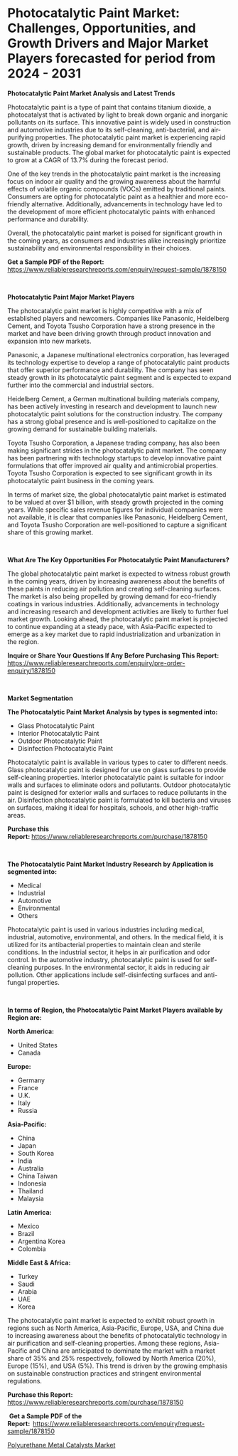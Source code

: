 <p><h1>Photocatalytic Paint Market: Challenges, Opportunities, and Growth Drivers and Major Market Players forecasted for period from 2024 - 2031</h1></p><p><strong>Photocatalytic Paint Market Analysis and Latest Trends</strong></p>
<p><p>Photocatalytic paint is a type of paint that contains titanium dioxide, a photocatalyst that is activated by light to break down organic and inorganic pollutants on its surface. This innovative paint is widely used in construction and automotive industries due to its self-cleaning, anti-bacterial, and air-purifying properties. The photocatalytic paint market is experiencing rapid growth, driven by increasing demand for environmentally friendly and sustainable products. The global market for photocatalytic paint is expected to grow at a CAGR of 13.7% during the forecast period.</p><p>One of the key trends in the photocatalytic paint market is the increasing focus on indoor air quality and the growing awareness about the harmful effects of volatile organic compounds (VOCs) emitted by traditional paints. Consumers are opting for photocatalytic paint as a healthier and more eco-friendly alternative. Additionally, advancements in technology have led to the development of more efficient photocatalytic paints with enhanced performance and durability.</p><p>Overall, the photocatalytic paint market is poised for significant growth in the coming years, as consumers and industries alike increasingly prioritize sustainability and environmental responsibility in their choices.</p></p>
<p><strong>Get a Sample PDF of the Report:&nbsp;</strong> <a href="https://www.reliableresearchreports.com/enquiry/request-sample/1878150">https://www.reliableresearchreports.com/enquiry/request-sample/1878150</a></p>
<p>&nbsp;</p>
<p><strong>Photocatalytic Paint Major Market Players</strong></p>
<p><p>The photocatalytic paint market is highly competitive with a mix of established players and newcomers. Companies like Panasonic, Heidelberg Cement, and Toyota Tsusho Corporation have a strong presence in the market and have been driving growth through product innovation and expansion into new markets.</p><p>Panasonic, a Japanese multinational electronics corporation, has leveraged its technology expertise to develop a range of photocatalytic paint products that offer superior performance and durability. The company has seen steady growth in its photocatalytic paint segment and is expected to expand further into the commercial and industrial sectors.</p><p>Heidelberg Cement, a German multinational building materials company, has been actively investing in research and development to launch new photocatalytic paint solutions for the construction industry. The company has a strong global presence and is well-positioned to capitalize on the growing demand for sustainable building materials.</p><p>Toyota Tsusho Corporation, a Japanese trading company, has also been making significant strides in the photocatalytic paint market. The company has been partnering with technology startups to develop innovative paint formulations that offer improved air quality and antimicrobial properties. Toyota Tsusho Corporation is expected to see significant growth in its photocatalytic paint business in the coming years.</p><p>In terms of market size, the global photocatalytic paint market is estimated to be valued at over $1 billion, with steady growth projected in the coming years. While specific sales revenue figures for individual companies were not available, it is clear that companies like Panasonic, Heidelberg Cement, and Toyota Tsusho Corporation are well-positioned to capture a significant share of this growing market.</p></p>
<p>&nbsp;</p>
<p><strong>What Are The Key Opportunities For Photocatalytic Paint Manufacturers?</strong></p>
<p><p>The global photocatalytic paint market is expected to witness robust growth in the coming years, driven by increasing awareness about the benefits of these paints in reducing air pollution and creating self-cleaning surfaces. The market is also being propelled by growing demand for eco-friendly coatings in various industries. Additionally, advancements in technology and increasing research and development activities are likely to further fuel market growth. Looking ahead, the photocatalytic paint market is projected to continue expanding at a steady pace, with Asia-Pacific expected to emerge as a key market due to rapid industrialization and urbanization in the region.</p></p>
<p><strong>Inquire or Share Your Questions If Any Before Purchasing This Report:</strong> <a href="https://www.reliableresearchreports.com/enquiry/pre-order-enquiry/1878150">https://www.reliableresearchreports.com/enquiry/pre-order-enquiry/1878150</a></p>
<p>&nbsp;</p>
<p><strong>Market Segmentation</strong></p>
<p><strong>The Photocatalytic Paint Market Analysis by types is segmented into:</strong></p>
<p><ul><li>Glass Photocatalytic Paint</li><li>Interior Photocatalytic Paint</li><li>Outdoor Photocatalytic Paint</li><li>Disinfection Photocatalytic Paint</li></ul></p>
<p><p>Photocatalytic paint is available in various types to cater to different needs. Glass photocatalytic paint is designed for use on glass surfaces to provide self-cleaning properties. Interior photocatalytic paint is suitable for indoor walls and surfaces to eliminate odors and pollutants. Outdoor photocatalytic paint is designed for exterior walls and surfaces to reduce pollutants in the air. Disinfection photocatalytic paint is formulated to kill bacteria and viruses on surfaces, making it ideal for hospitals, schools, and other high-traffic areas.</p></p>
<p><strong>Purchase this Report:&nbsp;</strong><a href="https://www.reliableresearchreports.com/purchase/1878150">https://www.reliableresearchreports.com/purchase/1878150</a></p>
<p>&nbsp;</p>
<p><strong>The Photocatalytic Paint Market Industry Research by Application is segmented into:</strong></p>
<p><ul><li>Medical</li><li>Industrial</li><li>Automotive</li><li>Environmental</li><li>Others</li></ul></p>
<p><p>Photocatalytic paint is used in various industries including medical, industrial, automotive, environmental, and others. In the medical field, it is utilized for its antibacterial properties to maintain clean and sterile conditions. In the industrial sector, it helps in air purification and odor control. In the automotive industry, photocatalytic paint is used for self-cleaning purposes. In the environmental sector, it aids in reducing air pollution. Other applications include self-disinfecting surfaces and anti-fungal properties.</p></p>
<p>&nbsp;</p>
<p><strong>In terms of Region, the Photocatalytic Paint Market Players available by Region are:</strong></p>
<p>
    <p> <strong> North America: </strong>
        <ul>
            <li>United States</li>
            <li>Canada</li>
        </ul>
        </p> 
    <p> <strong> Europe: </strong>
        <ul>
            <li>Germany</li>
            <li>France</li>
            <li>U.K.</li>
            <li>Italy</li>
            <li>Russia</li>
        </ul>
        </p> 
    <p> <strong> Asia-Pacific: </strong>
        <ul>
            <li>China</li>
            <li>Japan</li>
            <li>South Korea</li>
            <li>India</li>
            <li>Australia</li>
            <li>China Taiwan</li>
            <li>Indonesia</li>
            <li>Thailand</li>
            <li>Malaysia</li>
        </ul>
        </p> 
    <p> <strong> Latin America: </strong>
        <ul>
            <li>Mexico</li>
            <li>Brazil</li>
            <li>Argentina Korea</li>
            <li>Colombia</li>
        </ul>
        </p> 
    <p> <strong> Middle East & Africa: </strong>
        <ul>
            <li>Turkey</li>
            <li>Saudi</li>
            <li>Arabia</li>
            <li>UAE</li>
            <li>Korea</li>
        </ul>
    </p>
    </p>
<p><p>The photocatalytic paint market is expected to exhibit robust growth in regions such as North America, Asia-Pacific, Europe, USA, and China due to increasing awareness about the benefits of photocatalytic technology in air purification and self-cleaning properties. Among these regions, Asia-Pacific and China are anticipated to dominate the market with a market share of 35% and 25% respectively, followed by North America (20%), Europe (15%), and USA (5%). This trend is driven by the growing emphasis on sustainable construction practices and stringent environmental regulations.</p></p>
<p><strong>Purchase this Report: </strong><a href="https://www.reliableresearchreports.com/purchase/1878150">https://www.reliableresearchreports.com/purchase/1878150</a></p>
<p>&nbsp;<strong>Get a Sample PDF of the Report:&nbsp;&nbsp;</strong><a href="https://www.reliableresearchreports.com/enquiry/request-sample/1878150">https://www.reliableresearchreports.com/enquiry/request-sample/1878150</a></p>
<p><strong></strong></p>
<p><p><a href="https://noble-drawer-34c.notion.site/Polyurethane-Metal-Catalysts-Market-Research-Report-Reveals-The-Latest-Trends-And-Opportunities-of-t-e20085b2a6cc42679d2a7c448a4b998e">Polyurethane Metal Catalysts Market</a></p></p>